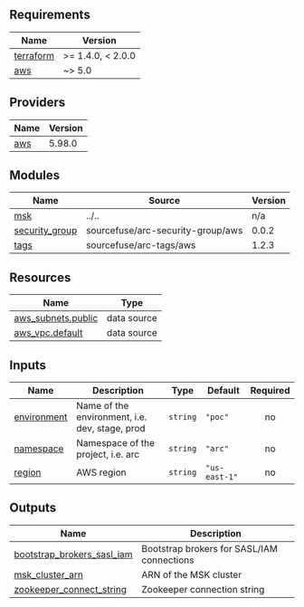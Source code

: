 <!-- BEGINNING OF PRE-COMMIT-TERRAFORM DOCS HOOK -->
## Requirements

| Name | Version |
|------|---------|
| <a name="requirement_terraform"></a> [terraform](#requirement\_terraform) | >= 1.4.0, < 2.0.0 |
| <a name="requirement_aws"></a> [aws](#requirement\_aws) | ~> 5.0 |

## Providers

| Name | Version |
|------|---------|
| <a name="provider_aws"></a> [aws](#provider\_aws) | 5.98.0 |

## Modules

| Name | Source | Version |
|------|--------|---------|
| <a name="module_msk"></a> [msk](#module\_msk) | ../.. | n/a |
| <a name="module_security_group"></a> [security\_group](#module\_security\_group) | sourcefuse/arc-security-group/aws | 0.0.2 |
| <a name="module_tags"></a> [tags](#module\_tags) | sourcefuse/arc-tags/aws | 1.2.3 |

## Resources

| Name | Type |
|------|------|
| [aws_subnets.public](https://registry.terraform.io/providers/hashicorp/aws/latest/docs/data-sources/subnets) | data source |
| [aws_vpc.default](https://registry.terraform.io/providers/hashicorp/aws/latest/docs/data-sources/vpc) | data source |

## Inputs

| Name | Description | Type | Default | Required |
|------|-------------|------|---------|:--------:|
| <a name="input_environment"></a> [environment](#input\_environment) | Name of the environment, i.e. dev, stage, prod | `string` | `"poc"` | no |
| <a name="input_namespace"></a> [namespace](#input\_namespace) | Namespace of the project, i.e. arc | `string` | `"arc"` | no |
| <a name="input_region"></a> [region](#input\_region) | AWS region | `string` | `"us-east-1"` | no |

## Outputs

| Name | Description |
|------|-------------|
| <a name="output_bootstrap_brokers_sasl_iam"></a> [bootstrap\_brokers\_sasl\_iam](#output\_bootstrap\_brokers\_sasl\_iam) | Bootstrap brokers for SASL/IAM connections |
| <a name="output_msk_cluster_arn"></a> [msk\_cluster\_arn](#output\_msk\_cluster\_arn) | ARN of the MSK cluster |
| <a name="output_zookeeper_connect_string"></a> [zookeeper\_connect\_string](#output\_zookeeper\_connect\_string) | Zookeeper connection string |
<!-- END OF PRE-COMMIT-TERRAFORM DOCS HOOK -->
